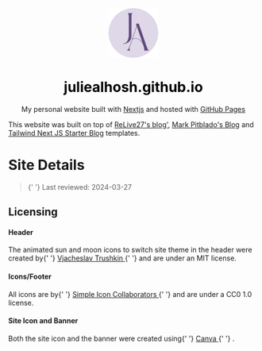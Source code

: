 <div align="center">
  <img alt="Logo" src="https://github.com/juliealhosh/juliealhosh.github.io/blob/main/public/static/images/logo.png" width="100px" />
</div>
<h1 align="center">
  <a href="https://juliealhosh.github.io/" style="text-decoration: none;color: black">juliealhosh.github.io</a>
</h1>
<p align="center">
  My personal website built with <a href="https://nextjs.org/" target="_blank">Nextjs</a> and hosted with <a href="https://pages.github.com/" target="_blank">GitHub Pages</a>
</p>

This website was built on top of [ReLive27's blog'](https://github.com/ReLive27/ReLive27.github.io), [Mark Pitblado's Blog](https://github.com/mark-pitblado/personal-website) and [Tailwind Next JS Starter Blog](https://github.com/timlrx/tailwind-nextjs-starter-blog) templates.


<div className="px-6 py-32 lg:px-8">
  <div className="mx-auto max-w-3xl text-text leading-7">
    <h1 className="mt-2 text-3xl text-indigo-950 dark:text-slate-50 font-bold tracking-tight sm:text-4xl">
      Site Details
    </h1>
    <blockquote className="mt-6 text-indigo-950 dark:text-slate-50">
      {' '}
      Last reviewed: 2024-03-27
    </blockquote>
    <h2 className="mt-6 text-2xl text-indigo-950 dark:text-slate-50 font-bold tracking-tight sm:text-3xl">
      Licensing
    </h2>
    <h4 className="mt-3 text-lg font-bold text-indigo-950 dark:text-slate-50">Header</h4>
    <p className="mt-3 leading-8 text-indigo-950 dark:text-slate-50">
      The animated sun and moon icons to switch site theme in the header were created by{' '}
      <a
        href="https://github.com/cyberalien/line-md"
        className="text-indigo-950 hover:text-purple-400 dark:hover:text-purple-300 dark:text-slate-50 "
      >
        Vjacheslav Trushkin
      </a>{' '}
      and are under an MIT license.
    </p>
    <h4 className="mt-3 text-lg font-bold text-indigo-950 dark:text-slate-50">
      Icons/Footer
    </h4>
    <p className="mt-3 leading-8 text-indigo-950 dark:text-slate-50">
      All icons are by{' '}
      <a
        href="https://github.com/simple-icons/simple-icons"
        className="text-indigo-950 dark:text-slate-50 hover:text-purple-400 dark:hover:text-purple-300"
      >
        Simple Icon Collaborators
      </a>{' '}
      and are under a CC0 1.0 license.
    </p>
    <h4 className="mt-3 text-lg font-bold text-indigo-950 dark:text-slate-50 hover:text-purple-400 dark:hover:text-purple-300">
      Site Icon and Banner
    </h4>
    <p className="mt-3 leading-8 text-indigo-950 dark:text-slate-50">
      Both the site icon and the banner were created using{' '}
      <a
        href="https://www.canva.com/"
        className="text-indigo-950 dark:text-slate-50 hover:text-purple-400 dark:hover:text-purple-300"
      >
        Canva
      </a>{' '}
      .
    </p>
  </div>
</div>